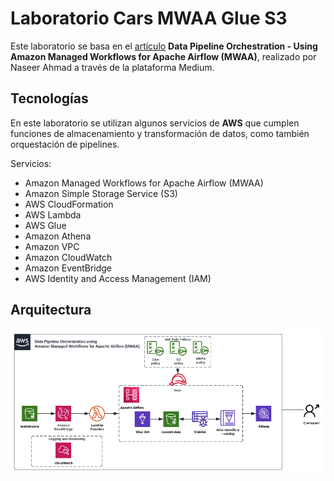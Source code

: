 # Laboratorio Cars MWAA Glue S3

Este laboratorio se basa en el [artículo](https://medium.com/contino-engineering/data-pipeline-orchestration-using-amazon-managed-workflows-for-apache-airflow-mwaa-60e5b213a0a7) **Data Pipeline Orchestration - Using Amazon Managed Workflows for Apache Airflow (MWAA)**, realizado por Naseer Ahmad a través de la plataforma Medium.

## Tecnologías

En este laboratorio se utilizan algunos servicios de **AWS** que cumplen funciones de almacenamiento y transformación de datos, como también orquestación de pipelines.

Servicios:

- Amazon Managed Workflows for Apache Airflow (MWAA)
- Amazon Simple Storage Service (S3)
- AWS CloudFormation
- AWS Lambda
- AWS Glue
- Amazon Athena
- Amazon VPC
- Amazon CloudWatch
- Amazon EventBridge
- AWS Identity and Access Management (IAM)

## Arquitectura

![Cars AWS Arquitecture](mwaa-data-pipeline-architecture.png)
